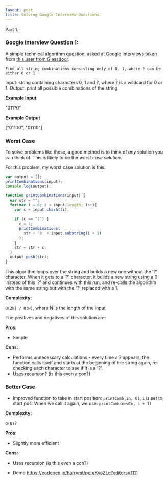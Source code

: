 ```yaml
---
layout: post
title: Solving Google Interview Questions
---
```


<div class="message">
Part 1.
</div>

### Google Interview Question 1:

A simple technical algorithm question, asked at Google interviews taken from [this user from Glassdoor](https://www.glassdoor.co.uk/Interview/Google-Interview-RVW6328338.htm).

```
Find all string combinations consisting only of 0, 1, where ? can be either 0 or 1
```

Input: string containing characters 0, 1 and ?, where ? is a wildcard for 0 or 1.
Output: print all possible combinations of the string.

**Example Input**

"011?0"

**Example Output**

["01100", "01110"]

### Worst Case

To solve problems like these, a good method is to think of *any* solution you can think of. This is likely to be the *worst case solution*.

For this problem, my worst case solution is this:

```javascript
var output = [];
printCombinations(input);
console.log(output);

function printCombinations(input) {
  var str = "";
  for(var i = 0; i < input.length; i++){
    var c = input.charAt(i);

    if (c == "?") {
      c = 1;
      printCombinations(
        str + '0' + input.substring(i + 1)
      );
    }
    str = str + c;
  }
  output.push(str);
}
```

This algorithm loops over the string and builds a new one without the '?' character.
When it gets to a '?' character, it builds a new string using a 0 instead of this '?' and continues with this run, and re-calls the algorithm with the same string but with the '?' replaced with a 1.

**Complexity:**

`O(2N) / O(N)`, where N is the length of the input

The positives and negatives of this solution are:

**Pros:**
- Simple

**Cons:**
- Performs unnecessary calculations - every time a ? appears, the function calls itself and starts at the beginning of the string again, re-checking each character to see if it is a '?'.
- Uses recursion? (is this even a con?)


### Better Case

- Improved function to take in start position: `printComb(in, 0)`, `i` is set to start pos. When we call it again, we use: `printComb(newIn, i + 1)`

**Complexity:**

`O(N)`?

**Pros:**
- Slightly more efficient

**Cons:**
- Uses recursion (is this even a con?)


- Demo https://codepen.io/harrymt/pen/KyoZLe?editors=1111

